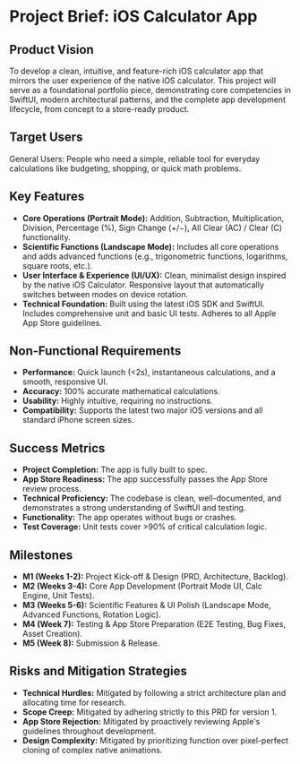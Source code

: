 <!-- Powered by BMAD™ Core -->
# Project Brief: iOS Calculator App

## Product Vision
To develop a clean, intuitive, and feature-rich iOS calculator app that mirrors the user experience of the native iOS calculator. This project will serve as a foundational portfolio piece, demonstrating core competencies in SwiftUI, modern architectural patterns, and the complete app development lifecycle, from concept to a store-ready product.

## Target Users
General Users: People who need a simple, reliable tool for everyday calculations like budgeting, shopping, or quick math problems.

## Key Features
*   **Core Operations (Portrait Mode):** Addition, Subtraction, Multiplication, Division, Percentage (%), Sign Change (+/−), All Clear (AC) / Clear (C) functionality.
*   **Scientific Functions (Landscape Mode):** Includes all core operations and adds advanced functions (e.g., trigonometric functions, logarithms, square roots, etc.).
*   **User Interface & Experience (UI/UX):** Clean, minimalist design inspired by the native iOS Calculator. Responsive layout that automatically switches between modes on device rotation.
*   **Technical Foundation:** Built using the latest iOS SDK and SwiftUI. Includes comprehensive unit and basic UI tests. Adheres to all Apple App Store guidelines.

## Non-Functional Requirements
*   **Performance:** Quick launch (<2s), instantaneous calculations, and a smooth, responsive UI.
*   **Accuracy:** 100% accurate mathematical calculations.
*   **Usability:** Highly intuitive, requiring no instructions.
*   **Compatibility:** Supports the latest two major iOS versions and all standard iPhone screen sizes.

## Success Metrics
*   **Project Completion:** The app is fully built to spec.
*   **App Store Readiness:** The app successfully passes the App Store review process.
*   **Technical Proficiency:** The codebase is clean, well-documented, and demonstrates a strong understanding of SwiftUI and testing.
*   **Functionality:** The app operates without bugs or crashes.
*   **Test Coverage:** Unit tests cover >90% of critical calculation logic.

## Milestones
*   **M1 (Weeks 1-2):** Project Kick-off & Design (PRD, Architecture, Backlog).
*   **M2 (Weeks 3-4):** Core App Development (Portrait Mode UI, Calc Engine, Unit Tests).
*   **M3 (Weeks 5-6):** Scientific Features & UI Polish (Landscape Mode, Advanced Functions, Rotation Logic).
*   **M4 (Week 7):** Testing & App Store Preparation (E2E Testing, Bug Fixes, Asset Creation).
*   **M5 (Week 8):** Submission & Release.

## Risks and Mitigation Strategies
*   **Technical Hurdles:** Mitigated by following a strict architecture plan and allocating time for research.
*   **Scope Creep:** Mitigated by adhering strictly to this PRD for version 1.
*   **App Store Rejection:** Mitigated by proactively reviewing Apple's guidelines throughout development.
*   **Design Complexity:** Mitigated by prioritizing function over pixel-perfect cloning of complex native animations.
